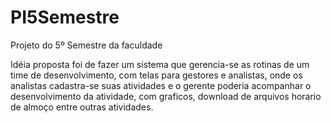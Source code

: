 # PI5Semestre

Projeto do 5º Semestre da faculdade

Idéia proposta foi de fazer um sistema que gerencia-se as rotinas de um time de desenvolvimento, com telas para gestores e analistas, onde os analistas cadastra-se suas atividades e o gerente poderia acompanhar o desenvolvimento da atividade, com graficos, download de arquivos horario de almoço entre outras atividades.
